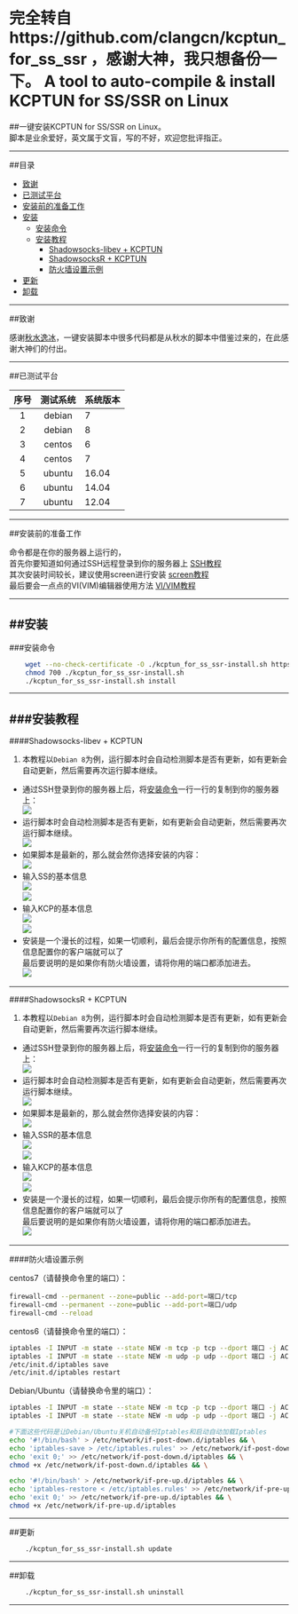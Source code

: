 完全转自https://github.com/clangcn/kcptun_for_ss_ssr  ，感谢大神，我只想备份一下。
A tool to auto-compile & install KCPTUN for SS/SSR on Linux
===========
##一键安装KCPTUN for SS/SSR on Linux。  
脚本是业余爱好，英文属于文盲，写的不好，欢迎您批评指正。
******
##<a name="index"/>目录

* [致谢](#thanks)
* [已测试平台](#test)
* [安装前的准备工作](#plan)
* [安装](#Install)
    * [安装命令](#Install_command)
    * [安装教程](#Install_Jiaocheng)
        * [Shadowsocks-libev + KCPTUN](#Install_ss_kcp)
        * [ShadowsocksR + KCPTUN](#Install_ssr_kcp)
        * [防火墙设置示例](#Firewall)
* [更新](#Update)
* [卸载](#UnInstall)

******

##<a name="thanks"/>致谢

感谢[秋水逸冰][teddysun_url]，一键安装脚本中很多代码都是从秋水的脚本中借鉴过来的，在此感谢大神们的付出。  

******
##<a name="test"/>已测试平台

|序号|测试系统      | 系统版本
|:----:|:--------:|:---------
|1|debian         | 7     
|2|debian         | 8     
|3|centos         | 6     
|4|centos         | 7     
|5|ubuntu         | 16.04 
|6|ubuntu         | 14.04 
|7|ubuntu         | 12.04 

******
##<a name="plan"/>安装前的准备工作

命令都是在你的服务器上运行的，  
首先你要知道如何通过SSH远程登录到你的服务器上 [SSH教程][putty_url]  
其次安装时间较长，建议使用screen进行安装 [screen教程][screen_url]  
最后要会一点点的VI(VIM)编辑器使用方法 [VI/VIM教程][vim_url]

******
##<a name="Install"/>安装
------
###<a name="Install_command">安装命令
```Bash
    wget --no-check-certificate -O ./kcptun_for_ss_ssr-install.sh https://raw.githubusercontent.com/onekeyshell/kcptun_for_ss_ssr/master/kcptun_for_ss_ssr-install.sh
    chmod 700 ./kcptun_for_ss_ssr-install.sh
    ./kcptun_for_ss_ssr-install.sh install
```
******
###<a name="Install_Jiaocheng">安装教程
------
####<a name="Install_ss_kcp">Shadowsocks-libev + KCPTUN
1. 本教程以`Debian 8`为例，运行脚本时会自动检测脚本是否有更新，如有更新会自动更新，然后需要再次运行脚本继续。
* 通过SSH登录到你的服务器上后，将[安装命令](#Install_command)一行一行的复制到你的服务器上：  
![][01-input-command_img]
* 运行脚本时会自动检测脚本是否有更新，如有更新会自动更新，然后需要再次运行脚本继续。  
![][02-check-update_img]
* 如果脚本是最新的，那么就会然你选择安装的内容：  
![][03-choose-4_img]
* 输入SS的基本信息  
![][04-ss-in-01_img]  
![][04-ss-in-02_img]
* 输入KCP的基本信息  
![][05-kcp-in-01_img]  
![][05-kcp-in-02_img]
* 安装是一个漫长的过程，如果一切顺利，最后会提示你所有的配置信息，按照信息配置你的客户端就可以了  
最后要说明的是如果你有防火墙设置，请将你用的端口都添加进去。  
![][06-ss-kcp-setting_img]

------
####<a name="Install_ssr_kcp">ShadowsocksR + KCPTUN
1. 本教程以`Debian 8`为例，运行脚本时会自动检测脚本是否有更新，如有更新会自动更新，然后需要再次运行脚本继续。
* 通过SSH登录到你的服务器上后，将[安装命令](#Install_command)一行一行的复制到你的服务器上：  
![][01-input-command_img]
* 运行脚本时会自动检测脚本是否有更新，如有更新会自动更新，然后需要再次运行脚本继续。  
![][02-check-update_img]
* 如果脚本是最新的，那么就会然你选择安装的内容：  
![][03-choose-5_img]
* 输入SSR的基本信息  
![][04-ssr-in-01_img]  
![][04-ssr-in-02_img]
* 输入KCP的基本信息  
![][05-kcp-in-01_img]  
![][05-kcp-in-02_img]
* 安装是一个漫长的过程，如果一切顺利，最后会提示你所有的配置信息，按照信息配置你的客户端就可以了  
最后要说明的是如果你有防火墙设置，请将你用的端口都添加进去。  
![][06-ssr-kcp-setting_img]

------
####<a name="Firewall">防火墙设置示例

centos7（请替换命令里的端口）：  
```Bash
firewall-cmd --permanent --zone=public --add-port=端口/tcp
firewall-cmd --permanent --zone=public --add-port=端口/udp
firewall-cmd --reload
```

centos6（请替换命令里的端口）：  
```Bash
iptables -I INPUT -m state --state NEW -m tcp -p tcp --dport 端口 -j ACCEPT
iptables -I INPUT -m state --state NEW -m udp -p udp --dport 端口 -j ACCEPT
/etc/init.d/iptables save
/etc/init.d/iptables restart
```

Debian/Ubuntu（请替换命令里的端口）：  
```Bash
iptables -I INPUT -m state --state NEW -m tcp -p tcp --dport 端口 -j ACCEPT
iptables -I INPUT -m state --state NEW -m udp -p udp --dport 端口 -j ACCEPT

#下面这些代码是让Debian/Ubuntu关机自动备份Iptables和启动自动加载Iptables
echo '#!/bin/bash' > /etc/network/if-post-down.d/iptables && \
echo 'iptables-save > /etc/iptables.rules' >> /etc/network/if-post-down.d/iptables && \
echo 'exit 0;' >> /etc/network/if-post-down.d/iptables && \
chmod +x /etc/network/if-post-down.d/iptables && \

echo '#!/bin/bash' > /etc/network/if-pre-up.d/iptables && \
echo 'iptables-restore < /etc/iptables.rules' >> /etc/network/if-pre-up.d/iptables && \
echo 'exit 0;' >> /etc/network/if-pre-up.d/iptables && \
chmod +x /etc/network/if-pre-up.d/iptables
```

******
##<a name="Update"/>更新
```Bash
    ./kcptun_for_ss_ssr-install.sh update
```

******
##<a name="UnInstall"/>卸载
```Bash
    ./kcptun_for_ss_ssr-install.sh uninstall
```

--------------------------------
[teddysun_url]:https://github.com/teddysun/shadowsocks_install "秋水逸冰一键脚本"
[putty_url]:https://www.vpser.net/other/putty-ssh-linux-vps.html "如何使用Putty远程(SSH)管理Linux VPS"
[screen_url]:https://www.vpser.net/manage/screen.html "SSH远程会话管理工具 - screen使用教程"
[vim_url]:https://www.vpser.net/manage/vi.html "Linux上vi(vim)编辑器使用教程"
[01-input-command_img]:/images/01-input-command.png
[02-check-update_img]:/images/02-check-update.png
[03-choose-4_img]:/images/03-choose-4.png
[03-choose-5_img]:/images/03-choose-5.png
[04-ss-in-01_img]:/images/04-ss-in-01.png
[04-ss-in-02_img]:/images/04-ss-in-02.png
[04-ssr-in-01_img]:/images/04-ssr-in-01.png
[04-ssr-in-02_img]:/images/04-ssr-in-02.png
[05-kcp-in-01_img]:/images/05-kcp-in-01.png
[05-kcp-in-02_img]:/images/05-kcp-in-02.png
[06-ss-kcp-setting_img]:/images/06-ss-kcp-setting.png
[06-ssr-kcp-setting_img]:/images/06-ssr-kcp-setting.png
